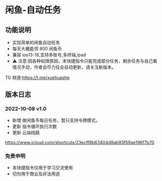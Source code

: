 # 闲鱼-自动任务

## 功能说明

- 实现简单的闲鱼自动任务
- 每天大概能领 800 闲鱼币
- 兼容 ios13-16,支持多账号,多终端,ipad
- ⚠️ 注意:因各种权限原因，本快捷指令只能完成部分任务，剩余任务与自己看情况手动，作者会尽力往全自动更新，请关注新版本。

TG 频道:https://t.me/xuehuashe

## 版本日志

### 2022-10-08 v1.0

- 新增 做闲鱼币每日任务，暂只支持令牌模式。
- 更新 指令循环执行次数
- 更新 云端线路

https://www.icloud.com/shortcuts/23ecff8b63404d9ab93f59ae196f7b70

### 免责申明

- 本快捷指令仅用于学习交流使用
- 切勿用于商业及非法用途
